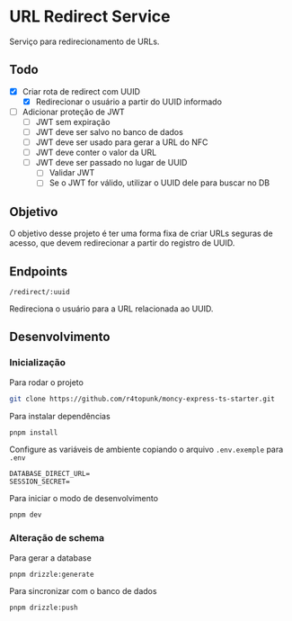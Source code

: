 # URL Redirect Service

Serviço para redirecionamento de URLs.

## Todo

- [x] Criar rota de redirect com UUID
  - [x] Redirecionar o usuário a partir do UUID informado
- [ ] Adicionar proteção de JWT
  - [ ] JWT sem expiração
  - [ ] JWT deve ser salvo no banco de dados
  - [ ] JWT deve ser usado para gerar a URL do NFC
  - [ ] JWT deve conter o valor da URL
  - [ ] JWT deve ser passado no lugar de UUID
    - [ ] Validar JWT
    - [ ] Se o JWT for válido, utilizar o UUID dele para buscar no DB

## Objetivo

O objetivo desse projeto é ter uma forma fixa de criar URLs seguras de acesso, que devem redirecionar a partir do registro de UUID.

## Endpoints

`/redirect/:uuid`

Redireciona o usuário para a URL relacionada ao UUID.

## Desenvolvimento

### Inicialização

Para rodar o projeto

```bash
git clone https://github.com/r4topunk/moncy-express-ts-starter.git
```

Para instalar dependências

```bash
pnpm install
```

Configure as variáveis de ambiente copiando o arquivo `.env.exemple` para `.env`

```env
DATABASE_DIRECT_URL=
SESSION_SECRET=
```

Para iniciar o modo de desenvolvimento

```bash
pnpm dev
```

### Alteração de schema

Para gerar a database

```bash
pnpm drizzle:generate
```

Para sincronizar com o banco de dados

```bash
pnpm drizzle:push
```